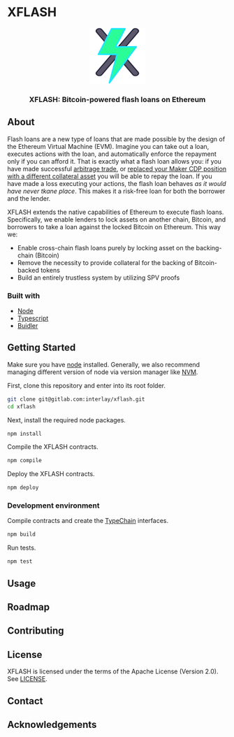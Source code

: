# XFLASH

<div align="center">
	<p align="center">
		<img src="media/icon_256.png" alt="logo" width="128" height="128">
	</p>
	<p> 
		<h3 align="center">XFLASH: Bitcoin-powered flash loans on Ethereum</h3>
	</p>
</div>

## About

Flash loans are a new type of loans that are made possible by the design of the Ethereum Virtual Machine (EVM). Imagine you can take out a loan, executes actions with the loan, and automatically enforce the repayment only if you can afford it. That is exactly what a flash loan allows you: if you have made successful [arbitrage trade](https://medium.com/@bneiluj/flash-boys-arbitrage-dao-c0b96d094f93), or [replaced your Maker CDP position with a different collateral asset](https://collateralswap.com/) you will be able to repay the loan. If you have made a loss executing your actions, the flash loan behaves *as it would have never tkane place*. This makes it a risk-free loan for both the borrower and the lender.

XFLASH extends the native capabilities of Ethereum to execute flash loans. Specifically, we enable lenders to lock assets on another chain, Bitcoin, and borrowers to take a loan against the locked Bitcoin on Ethereum. This way we:

* Enable cross-chain flash loans purely by locking asset on the backing-chain (Bitcoin)
* Remove the necessity to provide collateral for the backing of Bitcoin-backed tokens
* Build an entirely trustless system by utilizing SPV proofs

### Built with

* [Node]()
* [Typescript]()
* [Buidler]()

## Getting Started

Make sure you have [node](https://nodejs.org/en/) installed. Generally, we also recommend managing different version of node via version manager like [NVM](https://github.com/nvm-sh/nvm).

First, clone this repository and enter into its root folder.

```bash
git clone git@gitlab.com:interlay/xflash.git
cd xflash
```

Next, install the required node packages.

```bash
npm install
```

Compile the XFLASH contracts.

```bash
npm compile
```

Deploy the XFLASH contracts.

```bash
npm deploy
```

### Development environment

Compile contracts and create the [TypeChain](https://github.com/ethereum-ts/TypeChain) interfaces.

```bash
npm build
```

Run tests.

```bash
npm test
```


## Usage




## Roadmap

## Contributing

## License

XFLASH is licensed under the terms of the Apache License (Version 2.0). See [LICENSE](LICENSE).

## Contact

## Acknowledgements

